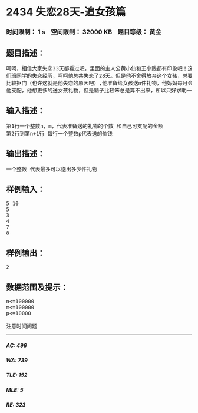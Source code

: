 # 2434 失恋28天-追女孩篇   
### 时间限制： 1 s&nbsp;&nbsp;&nbsp;&nbsp;空间限制： 32000 KB&nbsp;&nbsp;&nbsp;&nbsp;题目等级： 黄金  
## 题目描述：  

<pre>
呵呵，相信大家失恋33天都看过吧，里面的主人公黄小仙和王小贱都有印象吧！这回我要给大家讲的是我   
们班同学的失恋经历，呵呵他总共失恋了28天。但是他不舍得放弃这个女孩，总要给女孩一些礼物，他还   
比较抠门（也许这就是他失恋的原因吧）,他准备给女孩送n件礼物，他妈妈每月会给他m元钱，这m元钱随   
他支配，他想更多的送女孩礼物，但是脑子比较笨总是算不出来，所以只好求助一下你了！
</pre>
  
  
## 输入描述：  

<pre>
第1行一个整数n，m，代表准备送的礼物的个数 和自己可支配的金额  
第2行到第n+1行 每行一个整数p代表送的价钱
</pre>
  
  
## 输出描述：  

<pre>
一个整数 代表最多可以送出多少件礼物
</pre>
  
  
## 样例输入：  

<pre>
5 10  
5  
3  
4  
7  
8
</pre>
  
  
## 样例输出：  

<pre>
2
</pre>
  
  
## 数据范围及提示：  

<pre>
n<=100000
m<=100000
p<=10000
 
注意时间问题
</pre>
  
  
***  

##### AC: 496  
##### WA: 739  
##### TLE: 152  
##### MLE: 5  
##### RE: 323  
